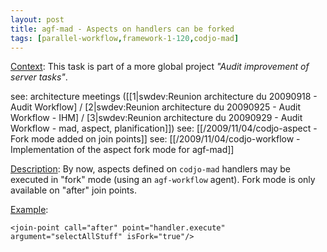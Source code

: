 ```yaml
---
layout: post
title: agf-mad - Aspects on handlers can be forked
tags: [parallel-workflow,framework-1-120,codjo-mad]
---
```

<u>Context</u>:
This task is part of a more global project _"Audit improvement of server tasks"_. 

see: architecture meetings ([[1|swdev:Reunion architecture du 20090918 - Audit Workflow] / [2|swdev:Reunion architecture du 20090925 - Audit Workflow - IHM] / [3|swdev:Reunion architecture du 20090929 - Audit Workflow - mad, aspect, planification]])
see: [[/2009/11/04/codjo-aspect - Fork mode added on join points]]
see: [[/2009/11/04/codjo-workflow - Implementation of the aspect fork mode for agf-mad]]

<u>Description</u>:
By now, aspects defined on ```codjo-mad``` handlers may be executed in "fork" mode (using an ```agf-workflow``` agent). Fork mode is only available on "after" join points. 

<u>Example</u>: 
```
<join-point call="after" point="handler.execute" argument="selectAllStuff" isFork="true"/>
```
